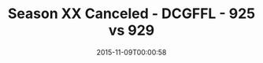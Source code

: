 ---
title: Season XX Canceled - DCGFFL - 925 vs 929
teams_score:
- team: 925
  score:
- team: 929
  score:
mvp: ''
game-ball: ''
season: 11
week:
date: '2015-11-09T00:00:58'
pageid: season-11-playoffs-november-8-2015-925-vs-929
---